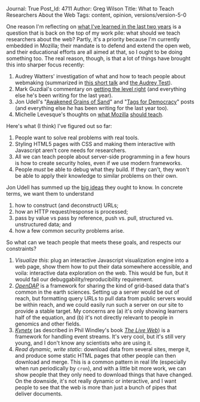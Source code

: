 Journal: True
Post_Id: 4711
Author: Greg Wilson
Title: What to Teach Researchers About the Web
Tags: content, opinion, versions/version-5-0

<p>One reason I'm reflecting on <a href="{{root_path}}/blog/2012/04/sending-email-back-in-time.html">what I've learned in the last two years</a> is a question that is back on the top of my work pile: what should we teach researchers about the web? Partly, it's a priority because I'm currently embedded in Mozilla; their mandate is to defend and extend the open web, and their educational efforts are all aimed at that, so I ought to be doing something too. The real reason, though, is that a lot of things have brought this into sharper focus recently:</p>
<ol>
<li>Audrey Watters' investigation of what and how to teach people about webmaking (summarized in <a href="http://openmatt.org/2012/03/28/audrey-watters/">this short talk</a> and <a href="http://hackeducation.com/2012/03/17/what-every-techie-should-know-about-education/">the Audrey Test</a>).</li>
<li>Mark Guzdial's commentary on <a href="http://computinged.wordpress.com/2012/03/30/getting-the-level-right-in-learning-to-be-computationally-literate/">getting the level right</a> (and everything else he's been writing for the last year).</li>
<li>Jon Udell's "<a href="http://blog.jonudell.net/2011/05/17/awakened-grains-of-sand/">Awakened Grains of Sand</a>" and "<a href="http://blog.jonudell.net/2012/03/30/tags-for-democracy/">Tags for Democracy</a>" posts (and everything else <em>he</em> has been writing for the last year too).</li>
<li>Michelle Levesque's thoughts on <a href="http://rwxweb.wordpress.com/2012/03/08/which-web-skills-come-first/">what Mozilla</a> <a href="http://rwxweb.wordpress.com/2012/01/30/web-literacy-skills-now-in-diagram-form/">should teach</a>.</li>
</ol>
<p>Here's what (I think) I've figured out so far:</p>
<ol>
<li>People want to solve real problems with real tools.</li>
<li>Styling HTML5 pages with CSS and making them interactive with Javascript aren't core needs for researchers.</li>
<li>All we can teach people about server-side programming in a few hours is how to create security holes, even if we use modern frameworks.</li>
<li>People <em>must</em> be able to debug what they build. If they can't, they won't be able to apply their knowledge to similar problems on their own.</li>
</ol>
<p>Jon Udell has summed up the <a href="http://blog.jonudell.net/2011/01/24/seven-ways-to-think-like-the-web/">big ideas</a> they ought to know. In concrete terms, we want them to understand</p>
<ol>
<li>how to construct (and deconstruct) URLs;</li>
<li>how an HTTP request/response is processed;</li>
<li>pass by value vs pass by reference, push vs. pull, structured vs. unstructured data; and</li>
<li>how a few common security problems arise.</li>
</ol>
<p>So what can we teach people that meets these goals, and respects our constraints?</p>
<ol>
<li><em>Visualize this</em>: plug an interactive Javascript visualization engine into a web page, show them how to put their data somewhere accessible, and voila: interactive data exploration on the web. This would be fun, but it would fail our debuggability/reproducibility requirement.</li>
<li><em><a href="http://opendap.org/">OpenDAP</a></em> is a framework for sharing the kind of grid-based data that's common in the earth sciences. Setting up a server would be out of reach, but formatting query URLs to pull data from public servers would be within reach, and we could easily run such a server on our site to provide a stable target. My concerns are (a) it's only showing learners half of the equation, and (b) it's not directly relevant to people in genomics and other fields.</li>
<li><em><a href="http://www.kynetx.com/">Kynetx</a></em> (as described in Phil Windley's book <a href="http://www.amazon.com/The-Live-Web-Event-Based-Connections/dp/1133686680/"><cite>The Live Web</cite></a>) is a framework for handling event streams. It's very cool, but it's still very young, and I don't know any scientists who are using it.</li>
<li><em>Read dynamic, write static</em>: download data from several sites, merge it, and produce some static HTML pages that other people can then download and merge. This is a common pattern in real life (especially when run periodically by <code>cron</code>), and with a little bit more work, we can show people that they only need to download things that have changed. On the downside, it's not really dynamic or interactive, and I want people to see that the web is more than just a bunch of pipes that deliver documents.</li>
</ol>
